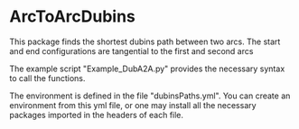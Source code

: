 # ArcToArcDubins
This package finds the shortest dubins path between two arcs.
The start and end configurations are tangential to the first and second arcs

The example script "Example_DubA2A.py" provides the necessary syntax to call the functions.

The environment is defined in the file "dubinsPaths.yml". 
You can create an environment from this yml file, or one may install all the necessary packages imported in the headers of each file.

